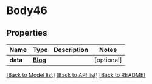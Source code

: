 # Body46

## Properties
Name | Type | Description | Notes
------------ | ------------- | ------------- | -------------
**data** | [**Blog**](Blog.md) |  | [optional] 

[[Back to Model list]](../README.md#documentation-for-models) [[Back to API list]](../README.md#documentation-for-api-endpoints) [[Back to README]](../README.md)

